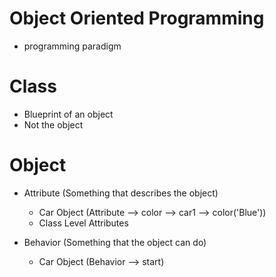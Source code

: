 # Object Oriented Programming

- programming paradigm

# Class

- Blueprint of an object
- Not the object

# Object

- Attribute (Something that describes the object)
    - Car Object (Attribute --> color --> car1 --> color('Blue'))
    - Class Level Attributes

- Behavior (Something that the object can do)
    - Car Object (Behavior --> start)